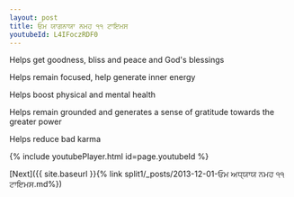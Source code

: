 ```yaml
---
layout: post
title: ਓਮ ਯਾਗਨਾਯਾ ਨਮਹ ੧੧ ਟਾਇਮਸ
youtubeId: L4IFoczRDF0
---
```

 
 
Helps get goodness, bliss and peace and God's blessings
 
Helps remain focused, help generate inner energy 
 
Helps boost physical and mental health 
 
Helps remain grounded and generates a sense of gratitude towards the greater power 
 
Helps reduce bad karma
 
 
 
 


{% include youtubePlayer.html id=page.youtubeId %}
 
[Next]({{ site.baseurl }}{% link  split1/_posts/2013-12-01-ਓਮ ਅਧ੍ਯਾਯ ਨਮਹ ੧੧ ਟਾਇਮਸ.md%})
 
